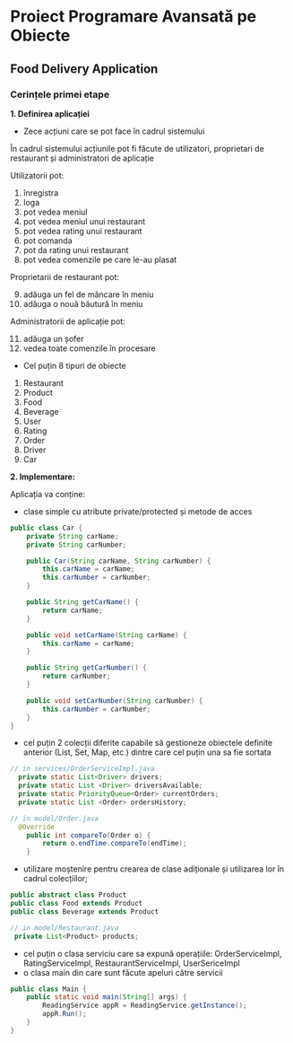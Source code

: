 # Proiect Programare Avansată pe Obiecte
## Food Delivery Application
### Cerințele primei etape
**1. Definirea aplicației**

- Zece acțiuni care se pot face în cadrul sistemului

În cadrul sistemului acțiunile pot fi făcute de utilizatori, proprietari de restaurant și administratori de aplicație

Utilizatorii pot:
1. înregistra
2. loga
3. pot vedea meniul
4. pot vedea meniul unui restaurant
5. pot vedea rating unui restaurant
6. pot comanda
7. pot da rating unui restaurant
8. pot vedea comenzile pe care le-au plasat

Proprietarii de restaurant pot:

9. adăuga un fel de mâncare în meniu
10. adăuga o nouă băutură în meniu

Administratorii de aplicație pot:

11. adăuga un șofer
12. vedea toate comenzile în procesare

- Cel puțin 8 tipuri de obiecte

1. Restaurant
2. Product
3. Food
4. Beverage
5. User
6. Rating
7. Order
8. Driver
9. Car


**2.	Implementare:**

Aplicația va conține:
- clase simple cu atribute private/protected și metode de acces
```java
public class Car {
    private String carName;
    private String carNumber;

    public Car(String carName, String carNumber) {
        this.carName = carName;
        this.carNumber = carNumber;
    }

    public String getCarName() {
        return carName;
    }

    public void setCarName(String carName) {
        this.carName = carName;
    }

    public String getCarNumber() {
        return carNumber;
    }

    public void setCarNumber(String carNumber) {
        this.carNumber = carNumber;
    }
}
```
- cel puțin 2 colecții diferite capabile să gestioneze obiectele definite anterior (List, Set, Map, etc.) dintre care cel puțin una sa fie sortata
```java
// in services/OrderServiceImpl.java
  private static List<Driver> drivers;
  private static List <Driver> driversAvailable;
  private static PriorityQueue<Order> currentOrders;
  private static List <Order> ordersHistory;
```
```java
// in model/Order.java
  @Override
    public int compareTo(Order o) {
        return o.endTime.compareTo(endTime);
    }
```
- utilizare moștenire pentru crearea de clase adiționale și utilizarea lor în cadrul colecțiilor;
```java
public abstract class Product
public class Food extends Product
public class Beverage extends Product
```
```java
// in model/Restaurant.java
 private List<Product> products;
 ```
- cel puțin o clasa serviciu care sa expună operațiile: OrderServiceImpl, RatingServiceImpl, RestaurantServiceImpl, UserSericeImpl
- o clasa main din care sunt făcute apeluri către servicii
```java
public class Main {
    public static void main(String[] args) {
        ReadingService appR = ReadingService.getInstance();
        appR.Run();
    }
}
 ```
